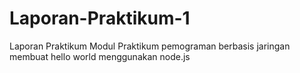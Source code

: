 # Laporan-Praktikum-1
 Laporan Praktikum Modul Praktikum pemograman berbasis jaringan
 membuat hello world menggunakan node.js
